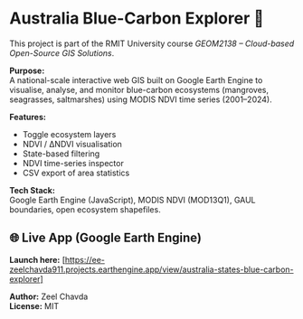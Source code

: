 # Australia Blue-Carbon Explorer 🌿

This project is part of the RMIT University course *GEOM2138 – Cloud-based Open-Source GIS Solutions*.

**Purpose:**  
A national-scale interactive web GIS built on Google Earth Engine to visualise, analyse, and monitor blue-carbon ecosystems (mangroves, seagrasses, saltmarshes) using MODIS NDVI time series (2001–2024).

**Features:**
- Toggle ecosystem layers  
- NDVI / ΔNDVI visualisation  
- State-based filtering  
- NDVI time-series inspector  
- CSV export of area statistics  

**Tech Stack:**  
Google Earth Engine (JavaScript), MODIS NDVI (MOD13Q1), GAUL boundaries, open ecosystem shapefiles.

## 🌐 Live App (Google Earth Engine)

**Launch here:** [https://ee-zeelchavda911.projects.earthengine.app/view/australia-states-blue-carbon-explorer]  

**Author:** Zeel Chavda  
**License:** MIT  
